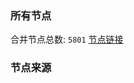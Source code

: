 ### 所有节点
合并节点总数: `5801`
[节点链接](https://github.com/rzhy1/33/raw/master/sub/sub_merge_base64.txt)

### 节点来源

